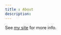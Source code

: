 ```yaml
---
title : About
description:
---
```


See [my site](http://www.david-andrzejewski.com/) for more info.
